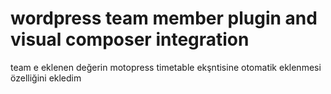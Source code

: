 # wordpress team member plugin and visual composer integration
team e eklenen değerin motopress timetable ekşntisine otomatik eklenmesi özelliğini ekledim 
